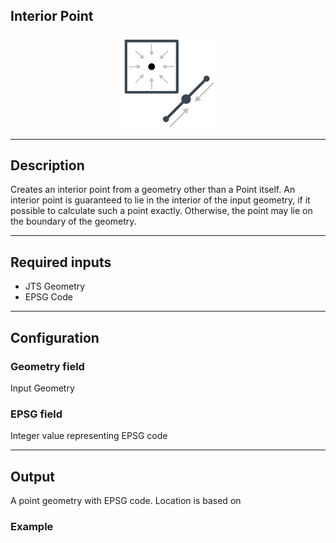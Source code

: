 <!--
  ~ Licensed to the Apache Software Foundation (ASF) under one or more
  ~ contributor license agreements.  See the NOTICE file distributed with
  ~ this work for additional information regarding copyright ownership.
  ~ The ASF licenses this file to You under the Apache License, Version 2.0
  ~ (the "License"); you may not use this file except in compliance with
  ~ the License.  You may obtain a copy of the License at
  ~
  ~    http://www.apache.org/licenses/LICENSE-2.0
  ~
  ~ Unless required by applicable law or agreed to in writing, software
  ~ distributed under the License is distributed on an "AS IS" BASIS,
  ~ WITHOUT WARRANTIES OR CONDITIONS OF ANY KIND, either express or implied.
  ~ See the License for the specific language governing permissions and
  ~ limitations under the License.
  ~
  -->

## Interior Point

<p align="center">
    <img src="icon.png" width="150px;" class="pe-image-documentation"/>
</p>

***

## Description

Creates an interior point from a geometry other than a Point itself.
An interior point is guaranteed to lie in the interior of the input geometry, if 
it possible to calculate such a point exactly. Otherwise, the point may 
lie on the boundary of the geometry.
***

## Required inputs

* JTS Geometry
* EPSG Code
***

## Configuration

### Geometry field
Input Geometry

### EPSG field
Integer value representing EPSG code

***

## Output
A point geometry with EPSG code. Location is based on 


### Example

